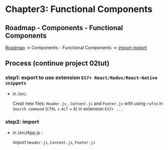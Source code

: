 # Chapter3:  Functional Components

## Roadmap - Components - Functional Components

[Roadmap](https://roadmap.sh/react)    ->    Components - Functional Components    ->    [import-export](https://react.dev/learn/importing-and-exporting-components)

## Process (continue project 02tut)

### step1: export to use extension `ES7+ React/Redux/React-Native snippets`

- in /src:

  Creat new files: `Header.js` , `Content.js` and `Footer.js` with using `rafce` in `Search command` (`CTRL` + `ALT` + `R`) in extension `ES7+ ...`

### step2: import 

- in /src/App.js :
  
  import `Header.js`, `Content.js`, `Footer.js`


